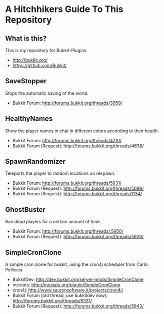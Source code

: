 A Hitchhikers Guide To This Repository
======================================

What is this?
-------------
This is my repository for Bukkit-Plugins.

 * http://bukkit.org/
 * https://github.com/Bukkit/



SaveStopper
-----------

Stops the automatic saving of the world.

 * Bukkit Forum: http://forums.bukkit.org/threads/3959/



HealthyNames
------------
 
Show the player names in chat in different colors according to their health.

 * Bukkit Forum: http://forums.bukkit.org/threads/4710/
 * Bukkit Forum (Request): http://forums.bukkit.org/threads/4638/
 


SpawnRandomizer
---------------
 
Teleports the player to random locations on respawn.

 * Bukkit Forum: http://forums.bukkit.org/threads/5931/
 * Bukkit Forum (Request): http://forums.bukkit.org/threads/5099/
 * Bukkit Forum (Request): http://forums.bukkit.org/threads/1134/


GhostBuster
-----------
 
Ban dead players for a certain amount of time.

 * Bukkit Forum: http://forums.bukkit.org/threads/.5950/
 * Bukkit Forum (Request): http://forums.bukkit.org/threads/5926/
 
 
SimpleCronClone
---------------

A simple cron clone for bukkit, using the cron4j scheduler from Carlo Pelliccia.

 * BukkitDev: http://dev.bukkit.org/server-mods/SimpleCronClone
 * mcstats: http://mcstats.org/plugin/SimpleCronClone
 * cron4j: http://www.sauronsoftware.it/projects/cron4j/
 * Bukkit Forum (old thread, use bukkitdev now): http://forums.bukkit.org/threads/6331/
 * Bukkit Forum (Request): http://forums.bukkit.org/threads/5843/
